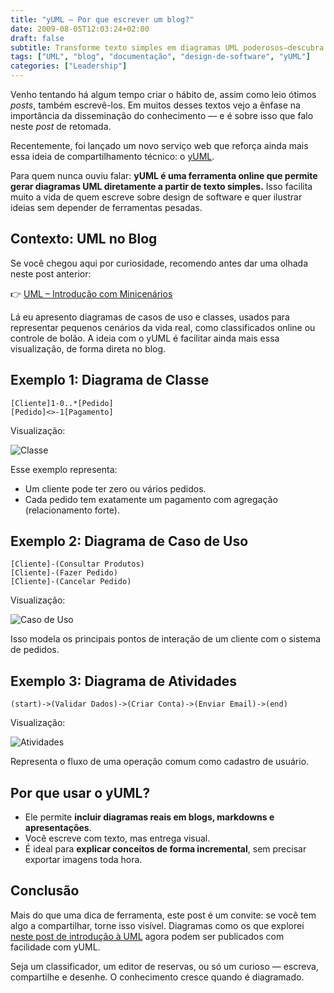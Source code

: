 ```yaml
---
title: "yUML – Por que escrever um blog?"
date: 2009-08-05T12:03:24+02:00
draft: false
subtitle: Transforme texto simples em diagramas UML poderosos—descubra como yUML revoluciona blogs técnicos tornando design complexo de software visual, compartilhável e facilmente incorporado
tags: ["UML", "blog", "documentação", "design-de-software", "yUML"]
categories: ["Leadership"]
---
```


Venho tentando há algum tempo criar o hábito de, assim como leio ótimos _posts_, também escrevê-los. Em muitos desses textos vejo a ênfase na importância da disseminação do conhecimento — e é sobre isso que falo neste _post_ de retomada.

Recentemente, foi lançado um novo serviço web que reforça ainda mais essa ideia de compartilhamento técnico: o [yUML](https://yuml.me/).

Para quem nunca ouviu falar: **yUML é uma ferramenta online que permite gerar diagramas UML diretamente a partir de texto simples.** Isso facilita muito a vida de quem escreve sobre design de software e quer ilustrar ideias sem depender de ferramentas pesadas.

## Contexto: UML no Blog

Se você chegou aqui por curiosidade, recomendo antes dar uma olhada neste post anterior:

👉 [UML – Introdução com Minicenários](https://blog.heliomedeiros.com/pt/posts/2008-06-10-uml-introducao-minicenarios/)

Lá eu apresento diagramas de casos de uso e classes, usados para representar pequenos cenários da vida real, como classificados online ou controle de bolão. A ideia com o yUML é facilitar ainda mais essa visualização, de forma direta no blog.

## Exemplo 1: Diagrama de Classe

```text
[Cliente]1-0..*[Pedido]
[Pedido]<>-1[Pagamento]
```

Visualização:

![Classe](https://yuml.me/diagram/scruffy/class/[Cliente]1-0..*[Pedido],[Pedido]<>-1[Pagamento])

Esse exemplo representa:

- Um cliente pode ter zero ou vários pedidos.
- Cada pedido tem exatamente um pagamento com agregação (relacionamento forte).

## Exemplo 2: Diagrama de Caso de Uso

```text
[Cliente]-(Consultar Produtos)
[Cliente]-(Fazer Pedido)
[Cliente]-(Cancelar Pedido)
```

Visualização:

![Caso de Uso](<https://yuml.me/diagram/scruffy/usecase/[Cliente]-(Consultar%20Produtos),[Cliente]-(Fazer%20Pedido),[Cliente]-(Cancelar%20Pedido)>)

Isso modela os principais pontos de interação de um cliente com o sistema de pedidos.

## Exemplo 3: Diagrama de Atividades

```text
(start)->(Validar Dados)->(Criar Conta)->(Enviar Email)->(end)
```

Visualização:

![Atividades](<https://yuml.me/diagram/scruffy/activity/(start)-(Validar%20Dados)-(Criar%20Conta)-(Enviar%20Email)-(end)>)

Representa o fluxo de uma operação comum como cadastro de usuário.

## Por que usar o yUML?

- Ele permite **incluir diagramas reais em blogs, markdowns e apresentações**.
- Você escreve com texto, mas entrega visual.
- É ideal para **explicar conceitos de forma incremental**, sem precisar exportar imagens toda hora.

## Conclusão

Mais do que uma dica de ferramenta, este post é um convite: se você tem algo a compartilhar, torne isso visível. Diagramas como os que explorei [neste post de introdução à UML](https://blog.heliomedeiros.com/pt/posts/2008-06-10-uml-introducao-minicenarios/) agora podem ser publicados com facilidade com yUML.

Seja um classificador, um editor de reservas, ou só um curioso — escreva, compartilhe e desenhe. O conhecimento cresce quando é diagramado.
